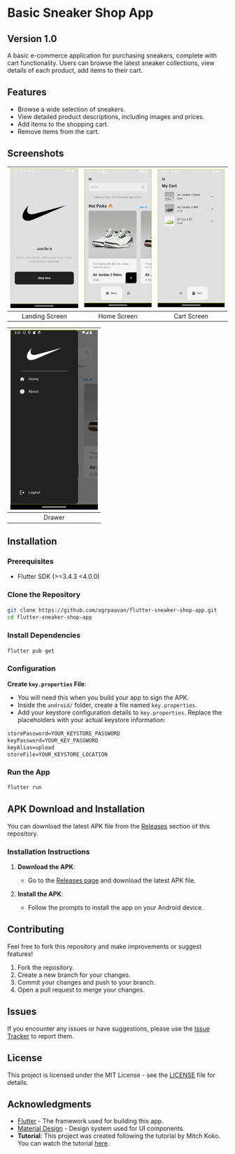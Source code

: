 # Basic Sneaker Shop App

## Version 1.0

A basic e-commerce application for purchasing sneakers, complete with cart functionality. Users can browse the latest sneaker collections, view details of each product, add items to their cart.

## Features

- Browse a wide selection of sneakers.
- View detailed product descriptions, including images and prices.
- Add items to the shopping cart.
- Remove items from the cart.

## Screenshots

| <img src="assets/screenshots/intro_page.png" alt="Landing Screen" width="200" /> | <img src="assets/screenshots/home_page.png" alt="Home Screen" width="200" /> | <img src="assets/screenshots/cart_page.png" alt="Cart Screen" width="200" /> |
| :---:|:---:|:---:|
| Landing Screen | Home Screen | Cart Screen |

| <img src="assets/screenshots/drawer.png" alt="Drawer" width="200" /> |
| :---:|
| Drawer |

## Installation

### Prerequisites

- Flutter SDK (>=3.4.3 <4.0.0)

### Clone the Repository

```sh
git clone https://github.com/agrpaavan/flutter-sneaker-shop-app.git
cd flutter-sneaker-shop-app
```

### Install Dependencies

```sh
flutter pub get
```

### Configuration

**Create `key.properties` File**:

- You will need this when you build your app to sign the APK.
- Inside the `android/` folder, create a file named `key.properties`.
- Add your keystore configuration details to `key.properties`. Replace the placeholders with your actual keystore information:

```properties
storePassword=YOUR_KEYSTORE_PASSWORD
keyPassword=YOUR_KEY_PASSWORD
keyAlias=upload
storeFile=YOUR_KEYSTORE_LOCATION
```

### Run the App

```sh
flutter run
```

## APK Download and Installation

You can download the latest APK file from the [Releases](https://github.com/agrpaavan/flutter-sneaker-shop-app/releases) section of this repository.

### Installation Instructions

1. **Download the APK**:
   - Go to the [Releases page](https://github.com/agrpaavan/flutter-sneaker-shop-app/releases) and download the latest APK file.

2. **Install the APK**:
   - Follow the prompts to install the app on your Android device.

## Contributing

Feel free to fork this repository and make improvements or suggest features!

1. Fork the repository.
2. Create a new branch for your changes.
3. Commit your changes and push to your branch.
4. Open a pull request to merge your changes.

## Issues

If you encounter any issues or have suggestions, please use the [Issue Tracker](https://github.com/agrpaavan/flutter-sneaker-shop-app/issues) to report them.

## License

This project is licensed under the MIT License - see the [LICENSE](https://github.com/agrpaavan/flutter-sneaker-shop-app/blob/main/LICENSE) file for details.

## Acknowledgments

- [Flutter](https://flutter.dev/) - The framework used for building this app.
- [Material Design](https://material.io/design) - Design system used for UI components.
- **Tutorial**: This project was created following the tutorial by Mitch Koko. You can watch the tutorial [here](https://www.youtube.com/watch?v=UcwsuZP071Y).
